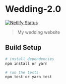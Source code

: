# Wedding-2.0

[![Netlify Status](https://api.netlify.com/api/v1/badges/c294b251-954d-4b45-af69-7cc15ca2cefc/deploy-status)](https://app.netlify.com/sites/brunaigor2022/deploys)

> My wedding website


## Build Setup

``` bash
# install dependencies
npm install or yarn

# run the tests
npm test or yarn test
```

